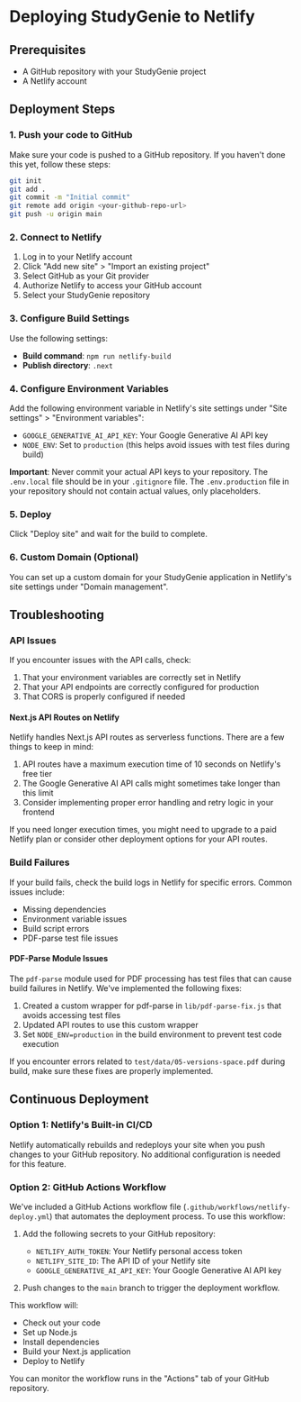 # Deploying StudyGenie to Netlify

## Prerequisites

- A GitHub repository with your StudyGenie project
- A Netlify account

## Deployment Steps

### 1. Push your code to GitHub

Make sure your code is pushed to a GitHub repository. If you haven't done this yet, follow these steps:

```bash
git init
git add .
git commit -m "Initial commit"
git remote add origin <your-github-repo-url>
git push -u origin main
```

### 2. Connect to Netlify

1. Log in to your Netlify account
2. Click "Add new site" > "Import an existing project"
3. Select GitHub as your Git provider
4. Authorize Netlify to access your GitHub account
5. Select your StudyGenie repository

### 3. Configure Build Settings

Use the following settings:

- **Build command**: `npm run netlify-build`
- **Publish directory**: `.next`

### 4. Configure Environment Variables

Add the following environment variable in Netlify's site settings under "Site settings" > "Environment variables":

- `GOOGLE_GENERATIVE_AI_API_KEY`: Your Google Generative AI API key
- `NODE_ENV`: Set to `production` (this helps avoid issues with test files during build)

**Important**: Never commit your actual API keys to your repository. The `.env.local` file should be in your `.gitignore` file. The `.env.production` file in your repository should not contain actual values, only placeholders.

### 5. Deploy

Click "Deploy site" and wait for the build to complete.

### 6. Custom Domain (Optional)

You can set up a custom domain for your StudyGenie application in Netlify's site settings under "Domain management".

## Troubleshooting

### API Issues

If you encounter issues with the API calls, check:

1. That your environment variables are correctly set in Netlify
2. That your API endpoints are correctly configured for production
3. That CORS is properly configured if needed

#### Next.js API Routes on Netlify

Netlify handles Next.js API routes as serverless functions. There are a few things to keep in mind:

1. API routes have a maximum execution time of 10 seconds on Netlify's free tier
2. The Google Generative AI API calls might sometimes take longer than this limit
3. Consider implementing proper error handling and retry logic in your frontend

If you need longer execution times, you might need to upgrade to a paid Netlify plan or consider other deployment options for your API routes.

### Build Failures

If your build fails, check the build logs in Netlify for specific errors. Common issues include:

- Missing dependencies
- Environment variable issues
- Build script errors
- PDF-parse test file issues

#### PDF-Parse Module Issues

The `pdf-parse` module used for PDF processing has test files that can cause build failures in Netlify. We've implemented the following fixes:

1. Created a custom wrapper for pdf-parse in `lib/pdf-parse-fix.js` that avoids accessing test files
2. Updated API routes to use this custom wrapper
3. Set `NODE_ENV=production` in the build environment to prevent test code execution

If you encounter errors related to `test/data/05-versions-space.pdf` during build, make sure these fixes are properly implemented.

## Continuous Deployment

### Option 1: Netlify's Built-in CI/CD

Netlify automatically rebuilds and redeploys your site when you push changes to your GitHub repository. No additional configuration is needed for this feature.

### Option 2: GitHub Actions Workflow

We've included a GitHub Actions workflow file (`.github/workflows/netlify-deploy.yml`) that automates the deployment process. To use this workflow:

1. Add the following secrets to your GitHub repository:
   - `NETLIFY_AUTH_TOKEN`: Your Netlify personal access token
   - `NETLIFY_SITE_ID`: The API ID of your Netlify site
   - `GOOGLE_GENERATIVE_AI_API_KEY`: Your Google Generative AI API key

2. Push changes to the `main` branch to trigger the deployment workflow.

This workflow will:
- Check out your code
- Set up Node.js
- Install dependencies
- Build your Next.js application
- Deploy to Netlify

You can monitor the workflow runs in the "Actions" tab of your GitHub repository.